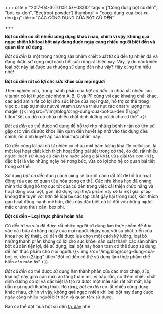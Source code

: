+++
date = "2017-04-30T01:51:53+08:00"
tags = ["Công dụng bột củ dền", "bot-cu-den", "Beetroot-powder"]
thumbnail = "cong-dung-cua-bot-cu-den.jpg"
title = "CÁC CÔNG DỤNG CỦA BỘT CỦ DỀN"

+++
 
**Bột củ dền có rất nhiều công dụng khác nhau, chính vì vậy, không quá ngạc nhiên khi loại bột này đang được ngày càng nhiều người biết đến và quan tâm sử dụng.**<!--more-->

_Bột củ dền_ là một trong những sản phẩm chiết xuất từ củ dền tự nhiên đã và đang được sử dụng một cách hết sức rộng rãi hiện nay. Vậy, lý do nào khiến loại bột này lại được ưa chuộng sử dụng đến như vậy? Hãy cùng tìm hiểu nhé!

**Bột củ dền rất có lợi cho sức khỏe của mọi người**

Theo nghiên cứu, trong thành phần của _bột củ dền_ có chứa rất nhiều các vitamin có lợi thuộc các nhóm A, B, C và PP cùng với các khoáng chất khác, các acid amin rất có lợi cho sức khỏe của mọi người, hỗ trợ cơ thể trong việc bù đáp sự thiếu hụt về vitamin B9 và thiếu hụt các chất vi lượng như magie.
{{< img src="/img/blog/cong-dung-cua-bot-cu-den (1).jpg" title="Bột củ dền có chứa nhiều chất dinh dưỡng có lợi cho cơ thể" >}}

_Bột củ dền_ có thể được sử dụng để hỗ trợ cho những bênh nhân có tiền sử gặp các vấn đề sức khỏe liên quan đến huyết áp nhờ vào tác dụng điều chỉnh, ổn định huyết áp của loại thực phẩm này. 

Củ dền cũng là loài củ tự nhiên có chứa một hàm lượng khá lớn cellulose, là một loại hoạt chất kích thích hoạt động bài tiết trong cơ thể, do đó, rất nhiều người thích sử dụng củ dền làm nước uống giải khát, vừa giải tỏa cơn khát, đặc biệt là vào những ngày hè nóng bức, vừa có lợi cho hệ cơ quan bài tiết trong cơ thể.

Sử dụng _bột củ dền_ đúng cách cũng sẽ là một cách rất tốt để hỗ trợ hoạt động của các cơ quan tiêu hóa trong cơ thể. Các nhà khoa học đã chứng minh tác dụng hỗ trợ cực tốt của củ dền trong việc cải thiện chức năng và hoạt động của ruột, gan. Sử dụng loại thực phẩm này sẽ là một giải pháp không thể tuyệt vời hơn để loại bỏ các tạp chất gây hại trong ruột, kích thích gan hoạt động mạnh mẽ hơn, điều này đặc biệt có lợi đối với những người mắc chứng thừa cân, béo phì.

**Bột củ dền – Loại thực phẩm hoàn hảo**

Củ dền từ xa xưa đã được rất nhiều người sử dụng làm thực phẩm để đưa vào các bữa ăn hàng ngày của mọi người. Ngày nay, với sự phát triển của khoa học kỹ thuật, củ dền đã được lựa chọn một cách kỹ lưỡng, loại bỏ những thành phần không có lợi cho sức khỏe, sản xuất thành các sản phẩm bột củ dền tiện lợi, dễ sử dụng, loại bột này hoàn toàn có thể đucợ sử dụng để làm thực phẩm cho mọi người.
{{< img src="/img/blog/cong-dung-cua-bot-cu-den (2).jpg" title="Bột củ dền có thể sử dụng làm thực phẩm chế biến các món ăn" >}}

_Bột củ dền_ có thể được sử dụng làm thành phần của các món cháp, súp, loại bột này giúp các món ăn tăng thâm mùi vị hấp dẫn, có thêm nhiều chất dinh dưỡng có lợi và đặc biệt là tạo ra được một màu sắc rất băt mắt, hấp dẫn mọi người thưởng thức.
Rõ ràng, _bột củ dền_ có rất nhiều công dụng khác nhau, chính vì vậy, không quá ngạc nhiên khi loại bột này đang được ngày càng nhiều người biết đến và quan tâm sử dụng.   

Bạn có thể đặt mua bột củ dền [tại đây](/san-pham/bot-cu-den-50g/) nhé
